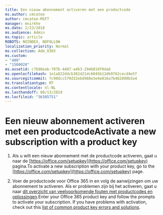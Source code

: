 ```yaml
---
title: Een nieuw abonnement activeren met een productcode
ms.author: cmcatee
author: cmcatee-MSFT
manager: mnirkhe
ms.date: 2/23/2018
ms.audience: Admin
ms.topic: article
ROBOTS: NOINDEX, NOFOLLOW
localization_priority: Normal
ms.collection: Adm_O365
ms.custom:
- "480"
- "1500028"
ms.assetid: c7b98eab-707b-4487-a463-294b010f0da6
ms.openlocfilehash: 1e1a822ddcb382d21dc6045b12db9762cecd4e5f
ms.sourcegitcommit: 7c90dcc570d32ebd968e3e4e816a7b482890b3a4
ms.translationtype: MT
ms.contentlocale: nl-NL
ms.lasthandoff: 08/13/2019
ms.locfileid: "36385751"
---
```

# <a name="activate-a-new-subscription-with-a-product-key"></a><span data-ttu-id="301be-102">Een nieuw abonnement activeren met een productcode</span><span class="sxs-lookup"><span data-stu-id="301be-102">Activate a new subscription with a product key</span></span>

1. <span data-ttu-id="301be-103">Als u wilt een nieuw abonnement met de productcode activeren, gaat u naar de [https://office.com/setupkey](https://office.com/setupkey) pagina.</span><span class="sxs-lookup"><span data-stu-id="301be-103">To activate a new subscription with your product key, go to the [https://office.com/setupkey](https://office.com/setupkey) page.</span></span>

2. <span data-ttu-id="301be-p101">Voer de productcode voor Office 365 in en volg de aanwijzingen om uw abonnement te activeren. Als er problemen zijn bij het activeren, gaat u naar [dit overzicht van veelvoorkomende fouten met productcodes en oplossingen](https://docs.microsoft.com/en-us/office365/admin/misc/product-key-errors-and-solutions).</span><span class="sxs-lookup"><span data-stu-id="301be-p101">Enter your Office 365 product key and follow the prompts to activate your subscription. If you have problems with activation, check out this [list of common product key errors and solutions](https://docs.microsoft.com/en-us/office365/admin/misc/product-key-errors-and-solutions).</span></span>